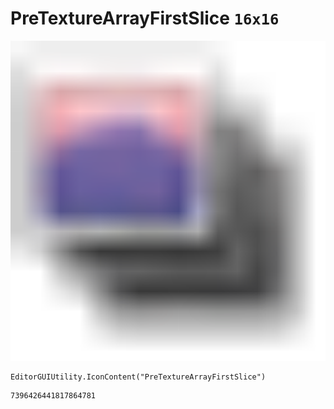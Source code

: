# PreTextureArrayFirstSlice `16x16`
<img src="/img/PreTextureArrayFirstSlice.png" width=512 height=512>

``` CSharp
EditorGUIUtility.IconContent("PreTextureArrayFirstSlice")
```
```
7396426441817864781
```
